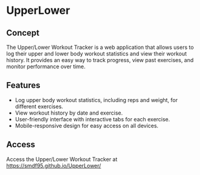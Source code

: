 # UpperLower

## Concept

The Upper/Lower Workout Tracker is a web application that allows users to log their upper and lower body workout statistics and view their workout history. It provides an easy way to track progress, view past exercises, and monitor performance over time.

## Features

- Log upper body workout statistics, including reps and weight, for different exercises.
- View workout history by date and exercise.
- User-friendly interface with interactive tabs for each exercise.
- Mobile-responsive design for easy access on all devices.

## Access

Access the Upper/Lower Workout Tracker at https://smdf95.github.io/UpperLower/

